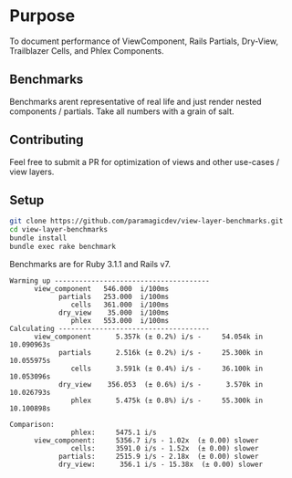 # Purpose

To document performance of ViewComponent, Rails Partials,
Dry-View, Trailblazer Cells, and Phlex Components.

## Benchmarks

Benchmarks arent representative of real life and just
render nested components / partials. Take all numbers with
a grain of salt.

## Contributing

Feel free to submit a PR for optimization of views and
other use-cases / view layers.

## Setup

```bash
git clone https://github.com/paramagicdev/view-layer-benchmarks.git
cd view-layer-benchmarks
bundle install
bundle exec rake benchmark
```

Benchmarks are for Ruby 3.1.1 and Rails v7.

```
Warming up --------------------------------------
      view_component   546.000  i/100ms
            partials   253.000  i/100ms
               cells   361.000  i/100ms
            dry_view    35.000  i/100ms
               phlex   553.000  i/100ms
Calculating -------------------------------------
      view_component      5.357k (± 0.2%) i/s -     54.054k in  10.090963s
            partials      2.516k (± 0.2%) i/s -     25.300k in  10.055975s
               cells      3.591k (± 0.4%) i/s -     36.100k in  10.053096s
            dry_view    356.053  (± 0.6%) i/s -      3.570k in  10.026793s
               phlex      5.475k (± 0.8%) i/s -     55.300k in  10.100898s

Comparison:
               phlex:     5475.1 i/s
      view_component:     5356.7 i/s - 1.02x  (± 0.00) slower
               cells:     3591.0 i/s - 1.52x  (± 0.00) slower
            partials:     2515.9 i/s - 2.18x  (± 0.00) slower
            dry_view:      356.1 i/s - 15.38x  (± 0.00) slower
```
